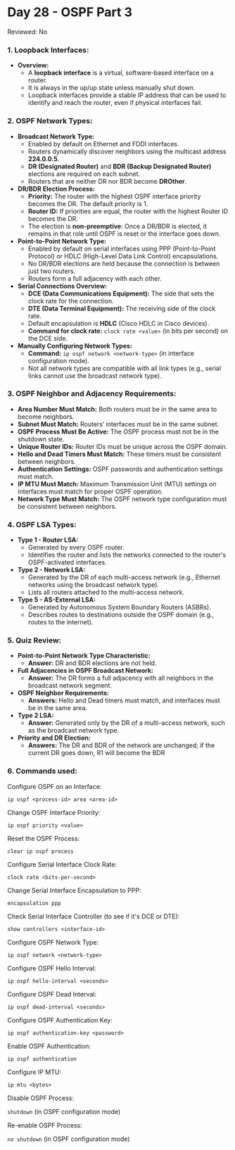 # Day 28 - OSPF Part 3

Reviewed: No

### **1. Loopback Interfaces:**

- **Overview:**
    - A **loopback interface** is a virtual, software-based interface on a router.
    - It is always in the up/up state unless manually shut down.
    - Loopback interfaces provide a stable IP address that can be used to identify and reach the router, even if physical interfaces fail.

### **2. OSPF Network Types:**

- **Broadcast Network Type:**
    - Enabled by default on Ethernet and FDDI interfaces.
    - Routers dynamically discover neighbors using the multicast address **224.0.0.5**.
    - **DR (Designated Router)** and **BDR (Backup Designated Router)** elections are required on each subnet.
    - Routers that are neither DR nor BDR become **DROther**.
- **DR/BDR Election Process:**
    - **Priority:** The router with the highest OSPF interface priority becomes the DR. The default priority is 1.
    - **Router ID:** If priorities are equal, the router with the highest Router ID becomes the DR.
    - The election is **non-preemptive**: Once a DR/BDR is elected, it remains in that role until OSPF is reset or the interface goes down.
- **Point-to-Point Network Type:**
    - Enabled by default on serial interfaces using PPP (Point-to-Point Protocol) or HDLC (High-Level Data Link Control) encapsulations.
    - No DR/BDR elections are held because the connection is between just two routers.
    - Routers form a full adjacency with each other.
- **Serial Connections Overview:**
    - **DCE (Data Communications Equipment):** The side that sets the clock rate for the connection.
    - **DTE (Data Terminal Equipment):** The receiving side of the clock rate.
    - Default encapsulation is **HDLC** (Cisco HDLC in Cisco devices).
    - **Command for clock rate:** `clock rate <value>` (in bits per second) on the DCE side.
- **Manually Configuring Network Types:**
    - **Command:** `ip ospf network <network-type>` (in interface configuration mode).
    - Not all network types are compatible with all link types (e.g., serial links cannot use the broadcast network type).

### **3. OSPF Neighbor and Adjacency Requirements:**

- **Area Number Must Match:** Both routers must be in the same area to become neighbors.
- **Subnet Must Match:** Routers’ interfaces must be in the same subnet.
- **OSPF Process Must Be Active:** The OSPF process must not be in the shutdown state.
- **Unique Router IDs:** Router IDs must be unique across the OSPF domain.
- **Hello and Dead Timers Must Match:** These timers must be consistent between neighbors.
- **Authentication Settings:** OSPF passwords and authentication settings must match.
- **IP MTU Must Match:** Maximum Transmission Unit (MTU) settings on interfaces must match for proper OSPF operation.
- **Network Type Must Match:** The OSPF network type configuration must be consistent between neighbors.

### **4. OSPF LSA Types:**

- **Type 1 - Router LSA:**
    - Generated by every OSPF router.
    - Identifies the router and lists the networks connected to the router's OSPF-activated interfaces.
- **Type 2 - Network LSA:**
    - Generated by the DR of each multi-access network (e.g., Ethernet networks using the broadcast network type).
    - Lists all routers attached to the multi-access network.
- **Type 5 - AS-External LSA:**
    - Generated by Autonomous System Boundary Routers (ASBRs).
    - Describes routes to destinations outside the OSPF domain (e.g., routes to the internet).

### **5. Quiz Review:**

- **Point-to-Point Network Type Characteristic:**
    - **Answer:** DR and BDR elections are not held.
- **Full Adjacencies in OSPF Broadcast Network:**
    - **Answer:** The DR forms a full adjacency with all neighbors in the broadcast network segment.
- **OSPF Neighbor Requirements:**
    - **Answers:** Hello and Dead timers must match, and interfaces must be in the same area.
- **Type 2 LSA:**
    - **Answer:** Generated only by the DR of a multi-access network, such as the broadcast network type.
- **Priority and DR Election:**
    - **Answers:** The DR and BDR of the network are unchanged; if the current DR goes down, R1 will become the BDR

### **6. Commands used:**

Configure OSPF on an Interface:

`ip ospf <process-id> area <area-id>`

Change OSPF Interface Priority:

`ip ospf priority <value>`

Reset the OSPF Process:

`clear ip ospf process`

Configure Serial Interface Clock Rate:

`clock rate <bits-per-second>`

Change Serial Interface Encapsulation to PPP:

`encapsulation ppp`

Check Serial Interface Controller (to see if it's DCE or DTE):

`show controllers <interface-id>`

Configure OSPF Network Type:

`ip ospf network <network-type>`

Configure OSPF Hello Interval:

`ip ospf hello-interval <seconds>`

Configure OSPF Dead Interval:

`ip ospf dead-interval <seconds>`

Configure OSPF Authentication Key:

`ip ospf authentication-key <password>`

Enable OSPF Authentication:

`ip ospf authentication`

Configure IP MTU:

`ip mtu <bytes>`

Disable OSPF Process:

`shutdown` (in OSPF configuration mode)

Re-enable OSPF Process:

`no shutdown` (in OSPF configuration mode)